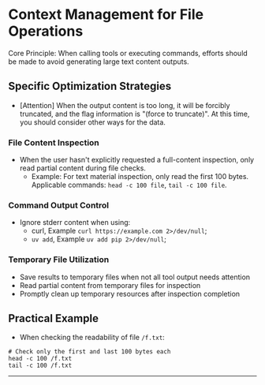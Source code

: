 # Context Management for File Operations

Core Principle: When calling tools or executing commands, efforts should be made to avoid generating large text content outputs.

## Specific Optimization Strategies

- [Attention] When the output content is too long, it will be forcibly truncated, and the flag information is "(force to truncate)". At this time, you should consider other ways for the data.

### File Content Inspection

- When the user hasn't explicitly requested a full-content inspection, only read partial content during file checks.
  - Example: For text material inspection, only read the first 100 bytes. Applicable commands: `head -c 100 file`, `tail -c 100 file`.

### Command Output Control

- Ignore stderr content when using:
  - curl, Example `curl https://example.com 2>/dev/null`;
  - `uv add`, Example `uv add pip 2>/dev/null`;

### Temporary File Utilization

- Save results to temporary files when not all tool output needs attention
- Read partial content from temporary files for inspection
- Promptly clean up temporary resources after inspection completion

## Practical Example

- When checking the readability of file `/f.txt`:
```
# Check only the first and last 100 bytes each
head -c 100 /f.txt
tail -c 100 /f.txt
```

----
